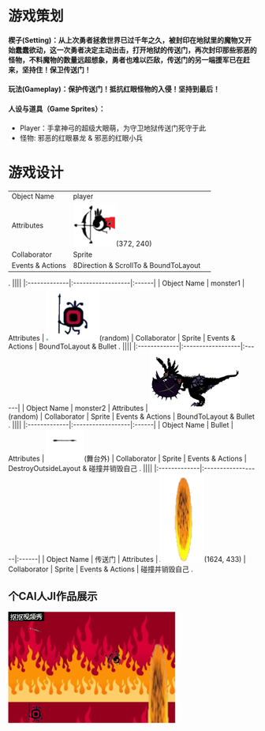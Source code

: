 # 游戏策划
#### 楔子(Setting)：从上次勇者拯救世界已过千年之久，被封印在地狱里的魔物又开始蠢蠢欲动，这一次勇者决定主动出击，打开地狱的传送门，再次封印那些邪恶的怪物，不料魔物的数量远超想象，勇者也难以匹敌，传送门的另一端援军已在赶来，坚持住！保卫传送门！
#### 玩法(Gameplay)：保护传送门！抵抗红眼怪物的入侵！坚持到最后！
#### 人设与道具（Game Sprites）：
* Player：手拿神弓的超级大眼萌，为守卫地狱传送门死守于此
* 怪物: 邪恶的红眼暴龙 & 邪恶的红眼小兵
# 游戏设计
||||
|:-------------|:------------------|:------|
| Object Name | player
| Attributes | ![](images/0.png)(372, 240)
| Collaborator | Sprite
| Events & Actions | 8Direction & ScrollTo & BoundToLayout
.
||||
|:-------------|:------------------|:------|
| Object Name | monster1
| Attributes | ![](images/4.png)(random)
| Collaborator | Sprite
| Events & Actions | BoundToLayout & Bullet
.
||||
|:-------------|:------------------|:------|
| Object Name | monster2
| Attributes | ![](images/3.png)(random)
| Collaborator | Sprite
| Events & Actions | BoundToLayout & Bullet
.
||||
|:-------------|:------------------|:------|
| Object Name | Bullet
| Attributes | ![](images/2.png)(舞台外)
| Collaborator | Sprite
| Events & Actions | DestroyOutsideLayout & 碰撞并销毁自己
.
||||
|:-------------|:------------------|:------|
| Object Name | 传送门
| Attributes | ![](images/5.png)(1624, 433)
| Collaborator | Sprite
| Events & Actions | 碰撞并销毁自己 
.
## 个CAI人JI作品展示
![](images/666.gif)